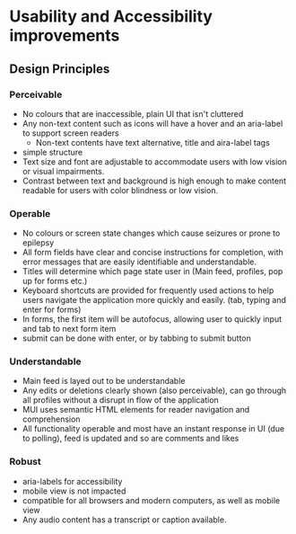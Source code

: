 
# Usability and Accessibility improvements

## Design Principles
### Perceivable
- No colours that are inaccessible, plain UI that isn't cluttered
- Any non-text content such as icons will have a hover and an aria-label to support screen readers
    - Non-text contents have text alternative, title and aira-label tags
- simple structure
- Text size and font are adjustable to accommodate users with low vision or visual impairments.
- Contrast between text and background is high enough to make content readable for users with color blindness or low vision.
### Operable
- No colours or screen state changes which cause seizures or prone to epilepsy
- All form fields have clear and concise instructions for completion, with error messages that are easily identifiable and understandable.
- Titles will determine which page state user in (Main feed, profiles, pop up for forms etc.)
- Keyboard shortcuts are provided for frequently used actions to help users navigate the application more quickly and easily. (tab, typing and enter for forms)
- In forms, the first item will be autofocus, allowing user to quickly input and tab to next form item
- submit can be done with enter, or by tabbing to submit button
### Understandable
- Main feed is layed out to be understandable
- Any edits or deletions clearly shown (also perceivable), can go through all profiles without a disrupt in 
flow of the application
- MUI uses semantic HTML elements for reader navigation and comprehension
- All functionality operable and most have an instant response in UI (due to polling), feed is updated and so 
are comments and likes
### Robust
- aria-labels for accessibility
- mobile view is not impacted
- compatible for all browsers and modern computers, as well as mobile view
- Any audio content has a transcript or caption available.

